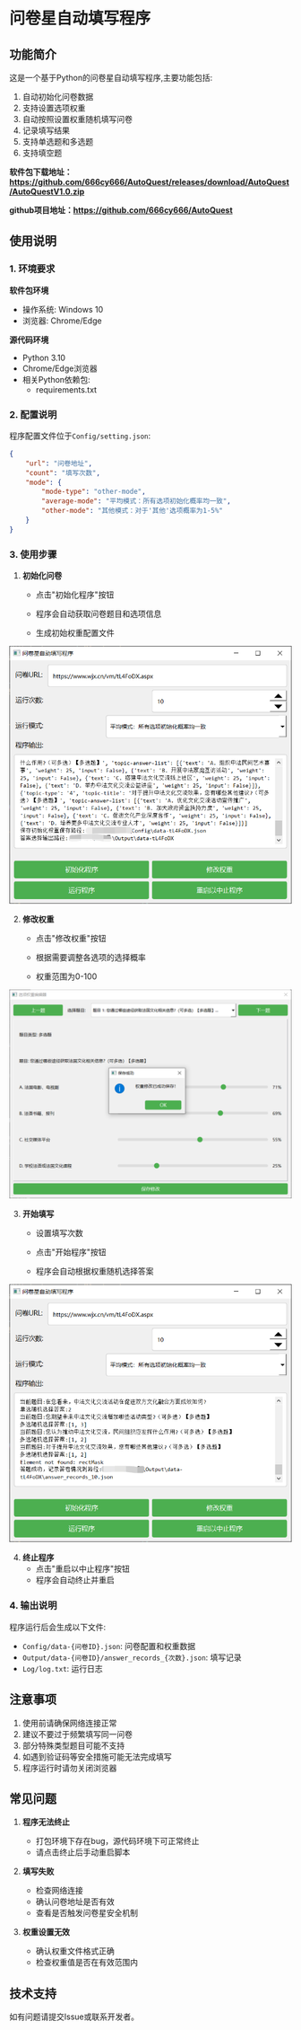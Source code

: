 # 问卷星自动填写程序

## 功能简介

这是一个基于Python的问卷星自动填写程序,主要功能包括:

1. 自动初始化问卷数据
2. 支持设置选项权重
3. 自动按照设置权重随机填写问卷
4. 记录填写结果
5. 支持单选题和多选题
6. 支持填空题

**软件包下载地址：https://github.com/666cy666/AutoQuest/releases/download/AutoQuest/AutoQuestV1.0.zip**

**github项目地址：https://github.com/666cy666/AutoQuest**

## 使用说明

### 1. 环境要求
**软件包环境**

- 操作系统: Windows 10
- 浏览器: Chrome/Edge

**源代码环境**

- Python 3.10
- Chrome/Edge浏览器
- 相关Python依赖包:
  - requirements.txt

### 2. 配置说明

程序配置文件位于`Config/setting.json`:

```json
{
    "url": "问卷地址",
	"count": "填写次数",
	"mode": {
		"mode-type": "other-mode",
		"average-mode": "平均模式：所有选项初始化概率均一致",
		"other-mode": "其他模式：对于'其他'选项概率为1-5%"
	}
}
```

### 3. 使用步骤

1. **初始化问卷**
  
   - 点击"初始化程序"按钮
   
   - 程序会自动获取问卷题目和选项信息
   
   - 生成初始权重配置文件
   

![image-20250403232527959](Doc/images/image-20250403232527959.png)

2. **修改权重**
   - 点击"修改权重"按钮
   
   - 根据需要调整各选项的选择概率

   - 权重范围为0-100
   

![image-20250403232615416](Doc/images/image-20250403232615416.png)

3. **开始填写**
   - 设置填写次数
   
   - 点击"开始程序"按钮

   - 程序会自动根据权重随机选择答案
   

![image-20250403232700576](Doc/images/image-20250403232700576.png)

4. **终止程序**
   - 点击"重启以中止程序"按钮
   - 程序会自动终止并重启

### 4. 输出说明

程序运行后会生成以下文件:

- `Config/data-{问卷ID}.json`: 问卷配置和权重数据
- `Output/data-{问卷ID}/answer_records_{次数}.json`: 填写记录
- `Log/log.txt`: 运行日志

## 注意事项

1. 使用前请确保网络连接正常
2. 建议不要过于频繁填写同一问卷
3. 部分特殊类型题目可能不支持
4. 如遇到验证码等安全措施可能无法完成填写
5. 程序运行时请勿关闭浏览器

## 常见问题

1. **程序无法终止**
   - 打包环境下存在bug，源代码环境下可正常终止
   - 请点击终止后手动重启脚本

2. **填写失败**
   - 检查网络连接
   - 确认问卷地址是否有效
   - 查看是否触发问卷星安全机制

3. **权重设置无效**
   - 确认权重文件格式正确
   - 检查权重值是否在有效范围内

## 技术支持

如有问题请提交Issue或联系开发者。
